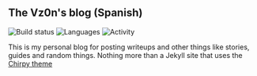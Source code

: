 ## The Vz0n's blog (Spanish)

![Build status](https://img.shields.io/github/actions/workflow/status/Vz0n/Vz0n.github.io/pages-deploy.yml?style=flat-square) 
![Languages](https://img.shields.io/github/languages/count/Vz0n/Vz0n.github.io?style=flat-square) 
![Activity](https://img.shields.io/github/commit-activity/m/Vz0n/Vz0n.github.io?style=flat-square)

This is my personal blog for posting writeups and other things like stories, guides and random things. Nothing more than a Jekyll site that uses the [Chirpy theme](https://github.com/cotes2020/jekyll-theme-chirpy)


